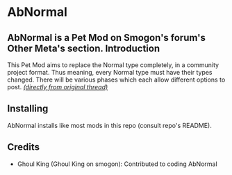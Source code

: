 AbNormal
================================
AbNormal is a Pet Mod on Smogon's forum's Other Meta's section.
Introduction
--------------------------------
This Pet Mod aims to replace the Normal type completely, in a community project format. Thus meaning, every Normal type must have their types changed. There will be various phases which each allow different options to post. *[(directly from original thread)][1]*

  [1]: http://www.smogon.com/forums/threads/3519171/

Installing
--------------------------------
AbNormal installs like most mods in this repo (consult repo's README).

Credits
--------------------------------
* Ghoul King (Ghoul King on smogon): Contributed to coding AbNormal